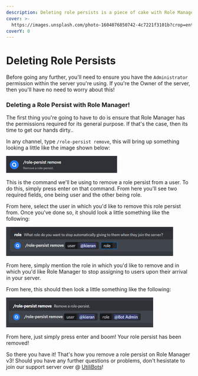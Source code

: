 ```yaml
---
description: Deleting role persists is a piece of cake with Role Manager v3!
cover: >-
  https://images.unsplash.com/photo-1604076850742-4c7221f3101b?crop=entropy&cs=tinysrgb&fm=jpg&ixid=MnwxOTcwMjR8MHwxfHNlYXJjaHw0fHxncmFkaWVudHxlbnwwfHx8fDE2NTMxODU2NTU&ixlib=rb-1.2.1&q=80
coverY: 0
---
```


# Deleting Role Persists

Before going any further, you'll need to ensure you have the `Administrator` permission within the server you're using. If you're the Owner of the server, then you'll have no need to worry about this!

### Deleting a Role Persist with Role Manager!

The first thing you're going to have to do is ensure that Role Manager has the permissions required for its general purpose. If that's the case, then its time to get our hands dirty..

In any channel, type `/role-persist remove`, this will bring up something looking a little like the image shown below:

![](<../.gitbook/assets/image (7).png>)

This is the command we'll be using to remove a role persist from a user. To do this, simply press enter on that command. From here you'll see two required fields, one being user and the other being role.&#x20;

From here, select the user in which you'd like to remove this role persist from. Once you've done so, it should look a little something like the following:

![](../.gitbook/assets/image.png)

From here, simply mention the role in which you'd like to remove and in which you'd like Role Manager to stop assigning to users upon their arrival in your server.

From here, this should then look a little something like the following:

![](<../.gitbook/assets/image (6).png>)

From here, just simply press enter and boom! Your role persist has been removed!

So there you have it! That's how you remove a role persist on Role Manager v3! Should you have any further questions or problems, don't hesistate to join our support server over @ [UtiliBots](https://discord.gg/cAtc7kZbPX)!
